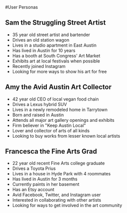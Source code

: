 #User Personas

## Sam the Struggling Street Artist
* 35 year old street artist and bartender
* Drives an old station wagon
* Lives in a studio apartment in East Austin
* Has lived in Austin for 10 years
* Has a booth at South Congress' Art Market 
* Exhibits art at local festivals when possible
* Recently joined Instagram
* Looking for more ways to show his art for free

## Amy the Avid Austin Art Collector
* 42 year old CEO of local vegan food chain
* Drives a Lexus hybrid SUV
* Lives in a newly remodeled home in Tarrytown
* Born and raised in Austin
* Attends all major art gallery openings and exhibits
* Firm believer in "Keep Austin Local"
* Lover and collector of arts of all kinds
* Looking to buy works from lesser known local artists

## Francesca the Fine Arts Grad
* 22 year old recent Fine Arts college graduate
* Drives a Toyota Prius
* Lives in a house in Hyde Park with 4 roommates
* Has lived in Austin for 3 months
* Currently paints in her basement
* Has an Etsy account
* Avid Facebook, Twitter, and Instagram user
* Interested in collaborating with other artists
* Looking for ways to get involved in the art community